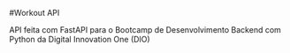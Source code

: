 #Workout API

API feita com FastAPI para o Bootcamp de Desenvolvimento Backend com Python da Digital Innovation One (DIO)
